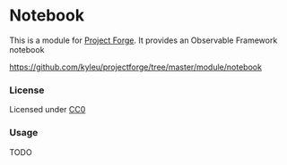 # Notebook

This is a module for [Project Forge](https://projectforge.dev). It provides an Observable Framework notebook

https://github.com/kyleu/projectforge/tree/master/module/notebook

### License 

Licensed under [CC0](https://creativecommons.org/publicdomain/zero/1.0)

### Usage

TODO
